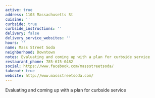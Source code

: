 ```yaml
---
active: true
address: 1103 Massachusetts St
cuisine: ''
curbside: true
curbside_instructions: ''
delivery: false
delivery_service_websites: ''
hours: ''
name: Mass Street Soda
neighborhood: Downtown
notes: Evaluating and coming up with a plan for curbside service
restaurant_phone: 785-615-0482
social: https://www.facebook.com/massstreetsoda/
takeout: true
website: http://www.massstreetsoda.com/
---
```


Evaluating and coming up with a plan for curbside service